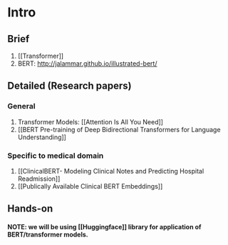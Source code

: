 # Intro
## Brief
1. [[Transformer]]
2. BERT: http://jalammar.github.io/illustrated-bert/

## Detailed (Research papers)
### General
1. Transformer Models: [[Attention Is All You Need]] 
2. [[BERT Pre-training of Deep Bidirectional Transformers for Language Understanding]]

### Specific to medical domain
1. [[ClinicalBERT- Modeling Clinical Notes and Predicting Hospital Readmission]]
2. [[Publically Available Clinical BERT Embeddings]]

## Hands-on
#### NOTE: we will be using [[Huggingface]] library for application of BERT/transformer models.